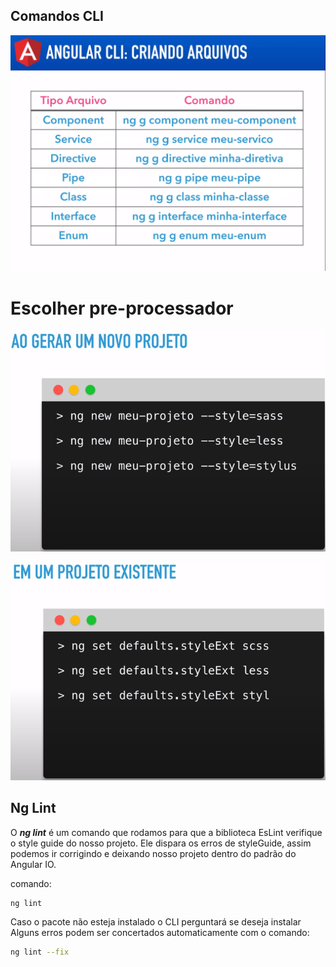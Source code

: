 

## Comandos CLI

![img](/docs/assets/img/cli_001.png)

# Escolher pre-processador

![img](/docs/assets/img/cli_002.png)


![img](/docs/assets/img/cli_003.png)


## Ng Lint

O ***ng lint*** é um comando que rodamos para que a biblioteca EsLint verifique
o style guide do nosso projeto.
Ele dispara os erros de styleGuide, assim podemos ir corrigindo e deixando nosso
projeto dentro do padrão do Angular IO.

comando:
~~~ bash
ng lint
~~~

Caso o pacote não esteja instalado o CLI perguntará se deseja instalar
Alguns erros podem ser concertados automaticamente com o comando:

~~~ bash
ng lint --fix
~~~



